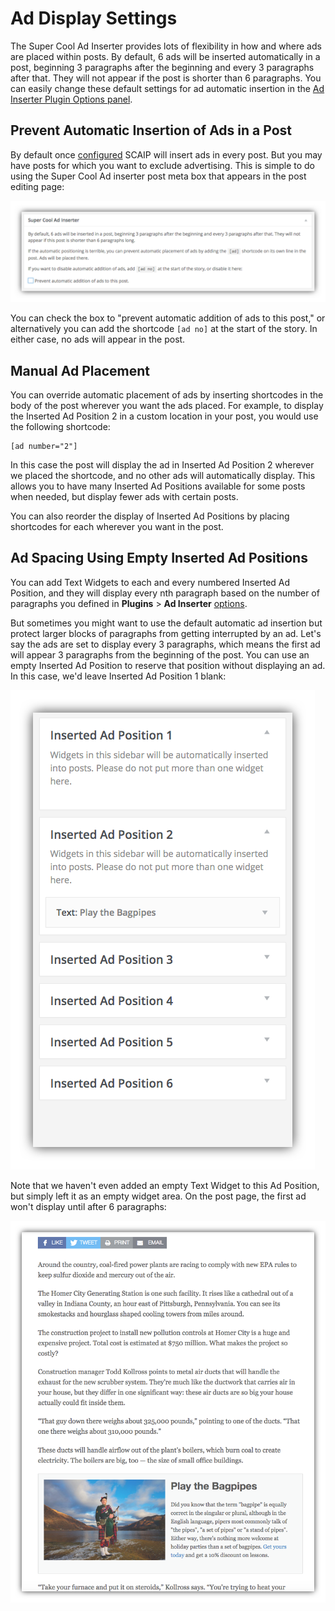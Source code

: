 # Ad Display Settings

The Super Cool Ad Inserter provides lots of flexibility in how and where ads are placed within posts. By default, 6 ads will be inserted automatically in a post, beginning 3 paragraphs after the beginning and every 3 paragraphs after that. They will not appear if the post is shorter than 6 paragraphs. You can easily change these default settings for ad automatic insertion in the [Ad Inserter Plugin Options panel](configuration.md).

## Prevent Automatic Insertion of Ads in a Post

By default once [configured](configuration.md) SCAIP will insert ads in every post. But you may have posts for which you want to exclude advertising. This is simple to do using the Super Cool Ad inserter post meta box that appears in the post editing page:

![Super Cool Ad inserter post meta box](./img/scaip-post-meta-box.png)

You can check the box to "prevent automatic addition of ads to this post," or alternatively you can add the shortcode `[ad no]` at the start of the story. In either case, no ads will appear in the post.

## Manual Ad Placement

You can override automatic placement of ads by inserting shortcodes in the body of the post wherever you want the ads placed. For example, to display the Inserted Ad Position 2 in a custom location in your post, you would use the following shortcode:

    [ad number="2"]

In this case the post will display the ad in Inserted Ad Position 2 wherever we placed the shortcode, and no other ads will automatically display. This allows you to have many Inserted Ad Positions available for some posts when needed, but display fewer ads with certain posts.

You can also reorder the display of Inserted Ad Positions by placing shortcodes for each wherever you want in the post.

## Ad Spacing Using Empty Inserted Ad Positions

You can add Text Widgets to each and every numbered Inserted Ad Position, and they will display every nth paragraph based on the number of paragraphs you defined in **Plugins** > **Ad Inserter**  [options](configuration.md). 

But sometimes you might want to use the default automatic ad insertion but protect larger blocks of paragraphs from getting interrupted by an ad. Let's say the ads are set to display every 3 paragraphs, which means the first ad will appear 3 paragraphs from the beginning of the post. You can use an empty Inserted Ad Position to reserve that position without displaying an ad. In this case, we'd leave Inserted Ad Position 1 blank:

![empty Inserted Ad position](./img/scaip-widget-area-empty.png)

Note that we haven't even added an empty Text Widget to this Ad Position, but simply left it as an empty widget area. On the post page, the first ad won't display until after 6 paragraphs:

![post with six paragraphs before the first ad](./img/scaip-ad-after-six-paras.png)